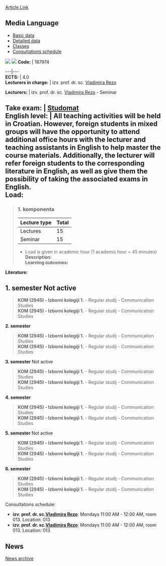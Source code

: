 [Article Link](https://www.fhs.hr/en/course/medlan_a)

## Media Language
  * [Basic data](https://www.fhs.hr/en/course/medlan_a#v1id-523803_401581_1_0 "Basic data")
  * [Detailed data](https://www.fhs.hr/en/course/medlan_a#v1id-523803_401581_1_1 "Detailed data")
  * [Classes](https://www.fhs.hr/en/course/medlan_a#v1id-523803_401581_1_2 "Classes")
  * [Consultations schedule](https://www.fhs.hr/en/course/medlan_a#v1id-523803_401581_1_3 "Consultations schedule")


[![](https://www.fhs.hr/img/flags/gif/hr.gif)](https://www.fhs.hr/predmet/jum) [![](https://www.fhs.hr/img/flags/gif/gb.gif)](https://www.fhs.hr/en/course/medlan_a)
**Code:** |  187974  
  
---|---  
**ECTS:** |  4.0   
**Lecturers in charge:** |  izv. prof. dr. sc. [Vladimira Rezo](https://www.fhs.hr/staff/vladimira.rezo)   
  
**Lecturers:** |  izv. prof. dr. sc. [Vladimira Rezo](https://www.fhs.hr/djelatnik/vladimira.rezo) - Seminar  
  
**Take exam:** |  [Studomat](http://www.isvu.hr/studomat)  
**English level:** |  All teaching activities will be held in Croatian. However, foreign students in mixed groups will have the opportunity to attend additional office hours with the lecturer and teaching assistants in English to help master the course materials. Additionally, the lecturer will refer foreign students to the corresponding literature in English, as well as give them the possibility of taking the associated exams in English.   
**Load:**  
---  
> ### 1. komponenta
> | Lecture type | Total  
> ---|---  
> Lectures | 15  
> Seminar | 15  
> * Load is given in academic hour (1 academic hour = 45 minutes)   
**Description:**  
> **Learning outcomes:**  

  
**Literature:**  

  
**1. semester** Not active  
---  
> **KOM (2945) - Izborni kolegiji 1.** - Regular studij - Communication Studies  
>  **KOM (2945) - Izborni kolegiji 1.** - Regular studij - Communication Studies  
>   
  
**2. semester**  
> **KOM (2945) - Izborni kolegiji 1.** - Regular studij - Communication Studies  
>  **KOM (2945) - Izborni kolegiji 1.** - Regular studij - Communication Studies  
>   
  
**3. semester** Not active  
> **KOM (2945) - Izborni kolegiji 1.** - Regular studij - Communication Studies  
>  **KOM (2945) - Izborni kolegiji 1.** - Regular studij - Communication Studies  
>   
  
**4. semester**  
> **KOM (2945) - Izborni kolegiji 1.** - Regular studij - Communication Studies  
>  **KOM (2945) - Izborni kolegiji 1.** - Regular studij - Communication Studies  
>   
  
**5. semester** Not active  
> **KOM (2945) - Izborni kolegiji 1.** - Regular studij - Communication Studies  
>  **KOM (2945) - Izborni kolegiji 1.** - Regular studij - Communication Studies  
>   
  
**6. semester**  
> **KOM (2945) - Izborni kolegiji 1.** - Regular studij - Communication Studies  
>  **KOM (2945) - Izborni kolegiji 1.** - Regular studij - Communication Studies  
>   
Consultations schedule: 
  * **izv. prof. dr. sc.[Vladimira Rezo](https://www.fhs.hr/staff/vladimira.rezo)**: 
Mondays 11:00 AM - 12:00 AM, room 013.
Location: 013 
  * **izv. prof. dr. sc.[Vladimira Rezo](https://www.fhs.hr/djelatnik/vladimira.rezo)**: 
Mondays 11:00 AM - 12:00 AM, room 013.
Location: 013 


## News
[News archive](https://www.fhs.hr/en/course/medlan_a?@=215nf#news_114164 "News archive")
